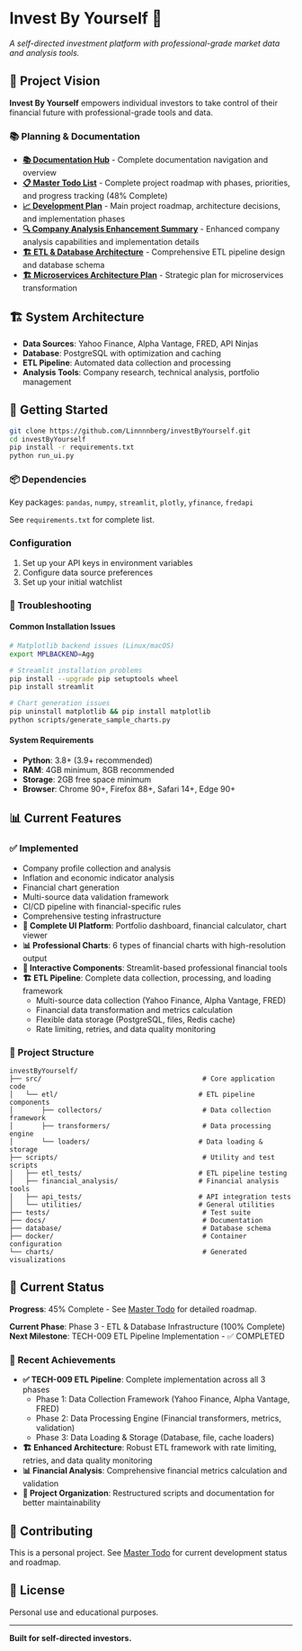 # Invest By Yourself 🚀

*A self-directed investment platform with professional-grade market data and analysis tools.*

## 🎯 **Project Vision**

**Invest By Yourself** empowers individual investors to take control of their financial future with professional-grade tools and data.

### **📚 Planning & Documentation**
- **[📚 Documentation Hub](docs/README.md)** - Complete documentation navigation and overview
- **[📋 Master Todo List](MASTER_TODO.md)** - Complete project roadmap with phases, priorities, and progress tracking (48% Complete)
- **[📈 Development Plan](docs/investbyyourself_plan.md)** - Main project roadmap, architecture decisions, and implementation phases
- **[🔍 Company Analysis Enhancement Summary](docs/company_analysis_enhancement_summary.md)** - Enhanced company analysis capabilities and implementation details
- **[🏗️ ETL & Database Architecture](docs/etl_architecture_plan.md)** - Comprehensive ETL pipeline design and database schema
- **[🏗️ Microservices Architecture Plan](docs/microservices_architecture_plan.md)** - Strategic plan for microservices transformation

## 🏗️ **System Architecture**

- **Data Sources**: Yahoo Finance, Alpha Vantage, FRED, API Ninjas
- **Database**: PostgreSQL with optimization and caching
- **ETL Pipeline**: Automated data collection and processing
- **Analysis Tools**: Company research, technical analysis, portfolio management

## 🚀 **Getting Started**

```bash
git clone https://github.com/Linnnnberg/investByYourself.git
cd investByYourself
pip install -r requirements.txt
python run_ui.py
```

### **📦 Dependencies**

Key packages: `pandas`, `numpy`, `streamlit`, `plotly`, `yfinance`, `fredapi`

See `requirements.txt` for complete list.

### **Configuration**
1. Set up your API keys in environment variables
2. Configure data source preferences
3. Set up your initial watchlist

### **🚨 Troubleshooting**

#### **Common Installation Issues**
```bash
# Matplotlib backend issues (Linux/macOS)
export MPLBACKEND=Agg

# Streamlit installation problems
pip install --upgrade pip setuptools wheel
pip install streamlit

# Chart generation issues
pip uninstall matplotlib && pip install matplotlib
python scripts/generate_sample_charts.py
```

#### **System Requirements**
- **Python**: 3.8+ (3.9+ recommended)
- **RAM**: 4GB minimum, 8GB recommended
- **Storage**: 2GB free space minimum
- **Browser**: Chrome 90+, Firefox 88+, Safari 14+, Edge 90+

## 📊 **Current Features**

### **✅ Implemented**
- Company profile collection and analysis
- Inflation and economic indicator analysis
- Financial chart generation
- Multi-source data validation framework
- CI/CD pipeline with financial-specific rules
- Comprehensive testing infrastructure
- **🎨 Complete UI Platform**: Portfolio dashboard, financial calculator, chart viewer
- **📊 Professional Charts**: 6 types of financial charts with high-resolution output
- **🚀 Interactive Components**: Streamlit-based professional financial tools
- **🏗️ ETL Pipeline**: Complete data collection, processing, and loading framework
  - Multi-source data collection (Yahoo Finance, Alpha Vantage, FRED)
  - Financial data transformation and metrics calculation
  - Flexible data storage (PostgreSQL, files, Redis cache)
  - Rate limiting, retries, and data quality monitoring

### **📁 Project Structure**
```
investByYourself/
├── src/                                        # Core application code
│   └── etl/                                   # ETL pipeline components
│       ├── collectors/                         # Data collection framework
│       ├── transformers/                       # Data processing engine
│       └── loaders/                           # Data loading & storage
├── scripts/                                    # Utility and test scripts
│   ├── etl_tests/                             # ETL pipeline testing
│   ├── financial_analysis/                    # Financial analysis tools
│   ├── api_tests/                             # API integration tests
│   └── utilities/                             # General utilities
├── tests/                                      # Test suite
├── docs/                                       # Documentation
├── database/                                   # Database schema
├── docker/                                     # Container configuration
└── charts/                                     # Generated visualizations
```

## 🎯 **Current Status**

**Progress**: 45% Complete - See [Master Todo](MASTER_TODO.md) for detailed roadmap.

**Current Phase**: Phase 3 - ETL & Database Infrastructure (100% Complete)
**Next Milestone**: TECH-009 ETL Pipeline Implementation - ✅ COMPLETED

### **🎉 Recent Achievements**
- **✅ TECH-009 ETL Pipeline**: Complete implementation across all 3 phases
  - Phase 1: Data Collection Framework (Yahoo Finance, Alpha Vantage, FRED)
  - Phase 2: Data Processing Engine (Financial transformers, metrics, validation)
  - Phase 3: Data Loading & Storage (Database, file, cache loaders)
- **🏗️ Enhanced Architecture**: Robust ETL framework with rate limiting, retries, and data quality monitoring
- **📊 Financial Analysis**: Comprehensive financial metrics calculation and validation
- **🔧 Project Organization**: Restructured scripts and documentation for better maintainability

## 🤝 **Contributing**

This is a personal project. See [Master Todo](MASTER_TODO.md) for current development status and roadmap.

## 📄 **License**

Personal use and educational purposes.

---

**Built for self-directed investors.**
